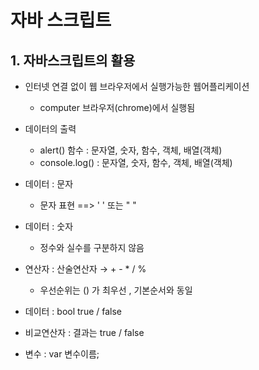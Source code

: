 # 자바 스크립트

## 1. 자바스크립트의 활용

- 인터넷 연결 없이 웹 브라우저에서 실행가능한 웹어플리케이션
  - computer 브라우저(chrome)에서 실행됨

- 데이터의 출력
  - alert() 함수 : 문자열, 숫자, 함수, 객체, 배열(객체)
  - console.log() : 문자열, 숫자, 함수, 객체, 배열(객체)
- 데이터 : 문자
  - 문자 표현 ==> ' ' 또는 " "
- 데이터 : 숫자
  - 정수와 실수를 구분하지 않음
- 연산자 : 산술연산자 → + - * / %
  - 우선순위는 () 가 최우선 , 기본순서와 동일
- 데이터 : bool true / false
- 비교연산자 : 결과는 true / false
- 변수 : var 변수이름;